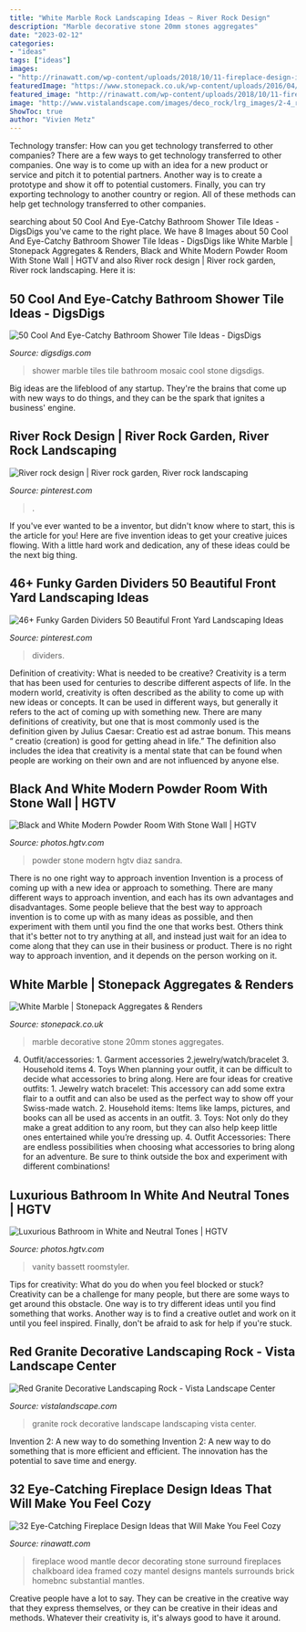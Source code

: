 ```yaml
---
title: "White Marble Rock Landscaping Ideas ~ River Rock Design"
description: "Marble decorative stone 20mm stones aggregates"
date: "2023-02-12"
categories:
- "ideas"
tags: ["ideas"]
images:
- "http://rinawatt.com/wp-content/uploads/2018/10/11-fireplace-design-ideas-homebnc.jpg"
featuredImage: "https://www.stonepack.co.uk/wp-content/uploads/2016/04/white-marble-20mm-wet.jpg"
featured_image: "http://rinawatt.com/wp-content/uploads/2018/10/11-fireplace-design-ideas-homebnc.jpg"
image: "http://www.vistalandscape.com/images/deco_rock/lrg_images/2-4_red_granite.jpg"
ShowToc: true
author: "Vivien Metz"
---
```



Technology transfer: How can you get technology transferred to other companies?
There are a few ways to get technology transferred to other companies. One way is to come up with an idea for a new product or service and pitch it to potential partners. Another way is to create a prototype and show it off to potential customers. Finally, you can try exporting technology to another country or region. All of these methods can help get technology transferred to other companies.

	

		
searching about 50 Cool And Eye-Catchy Bathroom Shower Tile Ideas - DigsDigs you've came to the right place. We have 8 Images about 50 Cool And Eye-Catchy Bathroom Shower Tile Ideas - DigsDigs like White Marble | Stonepack Aggregates &amp; Renders, Black and White Modern Powder Room With Stone Wall | HGTV and also River rock design | River rock garden, River rock landscaping. Here it is:
		
    
## 50 Cool And Eye-Catchy Bathroom Shower Tile Ideas - DigsDigs

<img loading=lazy src="https://www.digsdigs.com/photos/03-marble-mosaic-tiles.jpg" onerror="this.onerror=null;this.src='https://tse1.mm.bing.net/th?id=OIP.5ajKe4lapFoyAg9x9o1lIwHaLV&amp;pid=15.1';" alt="50 Cool And Eye-Catchy Bathroom Shower Tile Ideas - DigsDigs">

_Source: digsdigs.com_

>shower marble tiles tile bathroom mosaic cool stone digsdigs. 

	

Big ideas are the lifeblood of any startup. They're the brains that come up with new ways to do things, and they can be the spark that ignites a business' engine.

    
## River Rock Design | River Rock Garden, River Rock Landscaping

<img loading=lazy src="https://i.pinimg.com/736x/69/ea/d2/69ead2bd3e3c273aa3cb27e951b792f7.jpg" onerror="this.onerror=null;this.src='https://tse3.mm.bing.net/th?id=OIP.mcHS_WKOv9XJ1JVneBM48QHaNL&amp;pid=15.1';" alt="River rock design | River rock garden, River rock landscaping">

_Source: pinterest.com_

>. 

	

If you've ever wanted to be a inventor, but didn't know where to start, this is the article for you! Here are five invention ideas to get your creative juices flowing. With a little hard work and dedication, any of these ideas could be the next big thing.

    
## 46+ Funky Garden Dividers 50 Beautiful Front Yard Landscaping Ideas

<img loading=lazy src="https://i.pinimg.com/736x/24/c4/3c/24c43cd9dc5a815a47e80185c0e19670.jpg" onerror="this.onerror=null;this.src='https://tse2.mm.bing.net/th?id=OIP.RQn36pdLREmrO36bLvuh_gHaJ3&amp;pid=15.1';" alt="46+ Funky Garden Dividers 50 Beautiful Front Yard Landscaping Ideas">

_Source: pinterest.com_

>dividers. 

	

Definition of creativity: What is needed to be creative?
Creativity is a term that has been used for centuries to describe different aspects of life. In the modern world, creativity is often described as the ability to come up with new ideas or concepts. It can be used in different ways, but generally it refers to the act of coming up with something new. There are many definitions of creativity, but one that is most commonly used is the definition given by Julius Caesar: Creatio est ad astrae bonum. This means “ creatio (creation) is good for getting ahead in life.” The definition also includes the idea that creativity is a mental state that can be found when people are working on their own and are not influenced by anyone else.

    
## Black And White Modern Powder Room With Stone Wall | HGTV

<img loading=lazy src="https://hgtvhome.sndimg.com/content/dam/images/hgtv/fullset/2019/9/6/0/IO_EOLO-AIDesign_Bricknell-Bachelor_6.jpg.rend.hgtvcom.966.1288.suffix/1567779284455.jpeg" onerror="this.onerror=null;this.src='https://tse3.mm.bing.net/th?id=OIP.MChWwwqXsuRTHjSdClWZDQHaJ4&amp;pid=15.1';" alt="Black and White Modern Powder Room With Stone Wall | HGTV">

_Source: photos.hgtv.com_

>powder stone modern hgtv diaz sandra. 

	

There is no one right way to approach invention
Invention is a process of coming up with a new idea or approach to something. There are many different ways to approach invention, and each has its own advantages and disadvantages. Some people believe that the best way to approach invention is to come up with as many ideas as possible, and then experiment with them until you find the one that works best. Others think that it's better not to try anything at all, and instead just wait for an idea to come along that they can use in their business or product. There is no right way to approach invention, and it depends on the person working on it.

    
## White Marble | Stonepack Aggregates &amp; Renders

<img loading=lazy src="https://www.stonepack.co.uk/wp-content/uploads/2016/04/white-marble-20mm-wet.jpg" onerror="this.onerror=null;this.src='https://tse3.mm.bing.net/th?id=OIP.TN4ofviKnK3b2os3GLeE7gHaHa&amp;pid=15.1';" alt="White Marble | Stonepack Aggregates &amp; Renders">

_Source: stonepack.co.uk_

>marble decorative stone 20mm stones aggregates. 

	

4. Outfit/accessories: 1. Garment accessories 2.jewelry/watch/bracelet 3. Household items 4. Toys
When planning your outfit, it can be difficult to decide what accessories to bring along. Here are four ideas for creative outfits: 1. Jewelry watch bracelet: This accessory can add some extra flair to a outfit and can also be used as the perfect way to show off your Swiss-made watch. 2. Household items: Items like lamps, pictures, and books can all be used as accents in an outfit. 3. Toys: Not only do they make a great addition to any room, but they can also help keep little ones entertained while you’re dressing up. 4. Outfit Accessories: There are endless possibilities when choosing what accessories to bring along for an adventure. Be sure to think outside the box and experiment with different combinations!

    
## Luxurious Bathroom In White And Neutral Tones | HGTV

<img loading=lazy src="https://hgtvhome.sndimg.com/content/dam/images/hgtv/fullset/2016/6/13/0/FOD16_Pineapple-House_Bed-Bath_17.jpg.rend.hgtvcom.966.1449.suffix/1465826451114.jpeg" onerror="this.onerror=null;this.src='https://tse3.mm.bing.net/th?id=OIP.f4cKPOws3wc8Qbi4pzrGIQHaLG&amp;pid=15.1';" alt="Luxurious Bathroom in White and Neutral Tones | HGTV">

_Source: photos.hgtv.com_

>vanity bassett roomstyler. 

	

Tips for creativity: What do you do when you feel blocked or stuck?
Creativity can be a challenge for many people, but there are some ways to get around this obstacle. One way is to try different ideas until you find something that works. Another way is to find a creative outlet and work on it until you feel inspired. Finally, don't be afraid to ask for help if you're stuck.

    
## Red Granite Decorative Landscaping Rock - Vista Landscape Center

<img loading=lazy src="http://www.vistalandscape.com/images/deco_rock/lrg_images/2-4_red_granite.jpg" onerror="this.onerror=null;this.src='https://tse4.mm.bing.net/th?id=OIP.pTOLGSqvBAAI60iqQFluZAHaLG&amp;pid=15.1';" alt="Red Granite Decorative Landscaping Rock - Vista Landscape Center">

_Source: vistalandscape.com_

>granite rock decorative landscape landscaping vista center. 

	

Invention 2: A new way to do something
Invention 2: A new way to do something that is more efficient and efficient. The innovation has the potential to save time and energy.

    
## 32 Eye-Catching Fireplace Design Ideas That Will Make You Feel Cozy

<img loading=lazy src="http://rinawatt.com/wp-content/uploads/2018/10/11-fireplace-design-ideas-homebnc.jpg" onerror="this.onerror=null;this.src='https://tse1.mm.bing.net/th?id=OIP.yZUDUPYXObLWCDsFwwpc3AHaJ4&amp;pid=15.1';" alt="32 Eye-Catching Fireplace Design Ideas that Will Make You Feel Cozy">

_Source: rinawatt.com_

>fireplace wood mantle decor decorating stone surround fireplaces chalkboard idea framed cozy mantel designs mantels surrounds brick homebnc substantial mantles. 

	

Creative people have a lot to say. They can be creative in the creative way that they express themselves, or they can be creative in their ideas and methods. Whatever their creativity is, it's always good to have it around.


